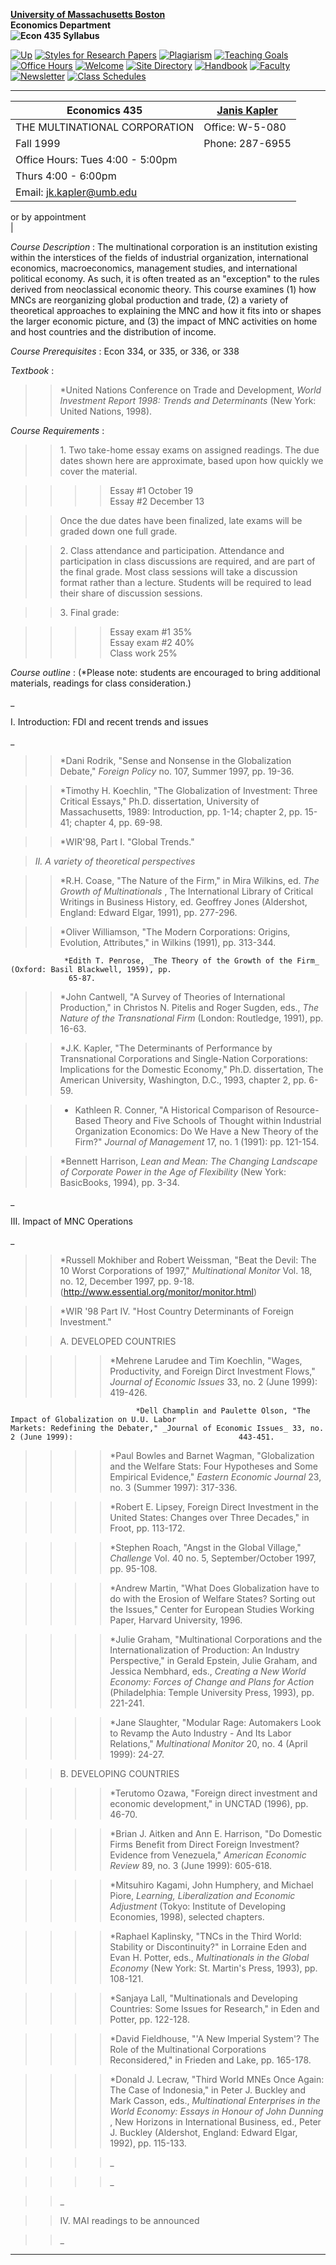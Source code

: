 **[University of Massachusetts Boston](http://www.umb.edu/index.html)  
Economics Department  
![Econ 435 Syllabus](_derived/econ435.htm_cmp_blends110_bnr.gif)**

[![Up](_derived/up_cmp_blends110_gbtn.gif)](kapler.htm) [![Styles for Research
Papers](_derived/styles.htm_cmp_blends110_gbtn.gif)](styles.htm)
[![Plagiarism](_derived/plagiari.htm_cmp_blends110_gbtn.gif)](plagiari.htm)
[![Teaching
Goals](_derived/teaching.htm_cmp_blends110_gbtn.gif)](teaching.htm) [![Office
Hours](_derived/officehrs.htm_cmp_blends110_gbtn.gif)](officehrs.htm)
[![Welcome](_derived/index.html_cmp_blends110_gbtn.gif)](index.html) [![Site
Directory](_derived/directory.htm_cmp_blends110_gbtn.gif)](directory.htm)
[![Handbook](_derived/handbook.htm_cmp_blends110_gbtn.gif)](handbook.htm)
[![Faculty](_derived/faculty.htm_cmp_blends110_gbtn.gif)](faculty.htm)
[![Newsletter](_derived/newslet.htm_cmp_blends110_gbtn.gif)](newslet.htm)
[![Class
Schedules](_derived/schedule.htm_cmp_blends110_gbtn.gif)](schedule.htm)  
  
---  
| Economics 435 | [Janis Kapler](kapler.htm)  
---|---  
THE MULTINATIONAL CORPORATION | Office: W-5-080  
Fall 1999 | Phone: 287-6955  
  | Office Hours: Tues 4:00 - 5:00pm  
  |                         Thurs 4:00 - 6:00pm  
Email: [jk.kapler@umb.edu](mailto:jk.kapler@umb.edu) |
or by appointment  
  |  
  
_Course Description_ : The multinational corporation is an institution
existing within the interstices of the fields of industrial organization,
international economics, macroeconomics, management studies, and international
political economy. As such, it is often treated as an "exception" to the rules
derived from neoclassical economic theory. This course examines (1) how MNCs
are reorganizing global production and trade, (2) a variety of theoretical
approaches to explaining the MNC and how it fits into or shapes the larger
economic picture, and (3) the impact of MNC activities on home and host
countries and the distribution of income.

  _Course Prerequisites_ : Econ 334, or 335, or 336, or 338

  _Textbook_ :

> > *United Nations Conference on Trade and Development, _World Investment
Report 1998: Trends and Determinants_ (New York: United Nations, 1998).

>>

>>  

_Course Requirements_ :

> > 1\. Two take-home essay exams on assigned readings. The due dates shown
here are approximate, based upon how quickly we cover the material.

>>

>>> > Essay #1 October 19  
>  Essay #2 December 13  
>

>>

>> Once the due dates have been finalized, late exams will be graded down one
full grade.

>>

>> 2\. Class attendance and participation. Attendance and participation in
class discussions are required, and are part of the final grade. Most class
sessions will take a discussion format rather than a lecture. Students will be
required to lead their share of discussion sessions.

>>

>> 3\. Final grade:

>>

>>> > Essay exam #1 35%  
>  Essay exam #2 40%  
>  Class work 25%

_Course outline_ : (*Please note: students are encouraged to bring additional
materials, readings for class consideration.)

_

I. Introduction: FDI and recent trends and issues

_

> > *Dani Rodrik, "Sense and Nonsense in the Globalization Debate," _Foreign
Policy_ no. 107, Summer 1997, pp. 19-36.

>>

>> *Timothy H. Koechlin, "The Globalization of Investment: Three Critical
Essays," Ph.D. dissertation, University of Massachusetts, 1989: Introduction,
pp. 1-14; chapter 2, pp. 15-41; chapter 4, pp. 69-98.

>>

>> *WIR'98, Part I. "Global Trends."

>

>  
>

> _II. A variety of theoretical perspectives_

> > *R.H. Coase, "The Nature of the Firm," in Mira Wilkins, ed. _The Growth of
Multinationals_ , The International Library of Critical Writings in Business
History, ed. Geoffrey Jones (Aldershot, England: Edward Elgar, 1991), pp.
277-296.

>>

>> *Oliver Williamson, "The Modern Corporations: Origins, Evolution,
Attributes," in Wilkins (1991), pp. 313-344.

                *Edith T. Penrose, _The Theory of the Growth of the Firm_ (Oxford: Basil Blackwell, 1959), pp.  
                 65-87.

> > *John Cantwell, "A Survey of Theories of International Production," in
Christos N. Pitelis and Roger Sugden, eds., _The Nature of the Transnational
Firm_ (London: Routledge, 1991), pp. 16-63.

>>

>> *J.K. Kapler, "The Determinants of Performance by Transnational
Corporations and Single-Nation Corporations: Implications for the Domestic
Economy," Ph.D. dissertation, The American University, Washington, D.C., 1993,
chapter 2, pp. 6-59.

>>

>> * Kathleen R. Conner, "A Historical Comparison of Resource-Based Theory and
Five Schools of Thought within Industrial Organization Economics: Do We Have a
New Theory of the Firm?" _Journal of Management_ 17, no. 1 (1991): pp.
121-154.

>>

>> *Bennett Harrison, _Lean and Mean: The Changing Landscape of Corporate
Power in the Age of Flexibility_ (New York: BasicBooks, 1994), pp. 3-34.

>>

>>  

_

III. Impact of MNC Operations

_

> > *Russell Mokhiber and Robert Weissman, "Beat the Devil: The 10 Worst
Corporations of 1997," _Multinational Monitor_ Vol. 18, no. 12, December 1997,
pp. 9-18. (http://www.essential.org/monitor/monitor.html)

>>

>> *WIR '98 Part IV. "Host Country Determinants of Foreign Investment."

>>

>> A. DEVELOPED COUNTRIES

>>

>>> > *Mehrene Larudee and Tim Koechlin, "Wages, Productivity, and Foreign
Dirct Investment Flows," _Journal of Economic Issues_ 33, no. 2 (June 1999):
419-426.

                                *Dell Champlin and Paulette Olson, "The Impact of Globalization on U.U. Labor                                    Markets: Redefining the Debater," _Journal of Economic Issues_ 33, no. 2 (June 1999):                                     443-451.

> > > > *Paul Bowles and Barnet Wagman, "Globalization and the Welfare Stats:
Four Hypotheses and Some Empirical Evidence," _Eastern Economic Journal_ 23,
no. 3 (Summer 1997): 317-336.

>>>>

>>>> *Robert E. Lipsey, Foreign Direct Investment in the United States:
Changes over Three Decades," in Froot, pp. 113-172.

>>>>

>>>> *Stephen Roach, "Angst in the Global Village," _Challenge_ Vol. 40 no. 5,
September/October 1997, pp. 95-108.

>>>>

>>>> *Andrew Martin, "What Does Globalization have to do with the Erosion of
Welfare States? Sorting out the Issues," Center for European Studies Working
Paper, Harvard University, 1996.

>>>>

>>>> *Julie Graham, "Multinational Corporations and the Internationalization
of Production: An Industry Perspective," in Gerald Epstein, Julie Graham, and
Jessica Nembhard, eds., _Creating a New World Economy: Forces of Change and
Plans for Action_ (Philadelphia: Temple University Press, 1993), pp. 221-241.

>>>>

>>>> *Jane Slaughter, "Modular Rage: Automakers Look to Revamp the Auto
Industry - And Its Labor Relations," _Multinational Monitor_ 20, no. 4 (April
1999): 24-27.

>>

>> B. DEVELOPING COUNTRIES

>>

>>> > *Terutomo Ozawa, "Foreign direct investment and economic development,"
in UNCTAD (1996), pp. 46-70.

>>>>

>>>> *Brian J. Aitken and Ann E. Harrison, "Do Domestic Firms Benefit from
Direct Foreign Investment? Evidence from Venezuela," _American Economic
Review_ 89, no. 3 (June 1999): 605-618.

>>>>

>>>> *Mitsuhiro Kagami, John Humphery, and Michael Piore, _Learning,
Liberalization and Economic Adjustment_ (Tokyo: Institute of Developing
Economies, 1998), selected chapters.

>>>>

>>>> *Raphael Kaplinsky, "TNCs in the Third World: Stability or
Discontinuity?" in Lorraine Eden and Evan H. Potter, eds., _Multinationals in
the Global Economy_ (New York: St. Martin's Press, 1993), pp. 108-121.

>>>>

>>>> *Sanjaya Lall, "Multinationals and Developing Countries: Some Issues for
Research," in Eden and Potter, pp. 122-128.

>>>>

>>>> *David Fieldhouse, "'A New Imperial System'? The Role of the
Multinational Corporations Reconsidered," in Frieden and Lake, pp. 165-178.

>>>>

>>>> *Donald J. Lecraw, "Third World MNEs Once Again: The Case of Indonesia,"
in Peter J. Buckley and Mark Casson, eds., _Multinational Enterprises in the
World Economy: Essays in Honour of John Dunning_ , New Horizons in
International Business, ed., Peter J. Buckley (Aldershot, England: Edward
Elgar, 1992), pp. 115-133.

>>>>

>>>> _

>>>>

>>>>  
>

>>>>

>>>> _

>>

>> _

>>

>> IV. MAI readings to be announced

>>

>> _

  
  
  
  
---


